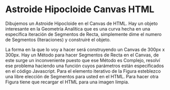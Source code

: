 # Astroide Hipocloide Canvas HTML 
Dibujemos un Astroide Hipocloide en el Canvas de HTML. Hay un objeto interesante en la Geometría Analítica que es una curva hecha en una específica iteración de Segmentos de Recta, simplemente dime el numero de Segmentos (Iteraciones) y construiré el objeto.

La forma en la que lo voy a hacer será construyendo un Canvas de 300px x 300px. Hay un Método para hacer Segmentos de Recta en el Canvas, de este surge un inconveniente puesto que ese Método es Complejo, resolví ese problema haciendo una función cuyos parámetros están especificados en el código Javascript. Para el elemento iterativo de la Figura esteblezco una libre elección de Segmentos para usted en el HTML. Para hacer otra Figura tiene que recargar el HTML para una imagen limpia.
